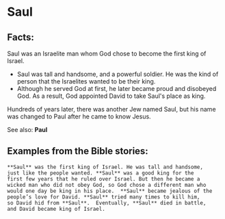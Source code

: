 Saul
====

Facts:
------

Saul was an Israelite man whom God chose to become the first king
of Israel.

-   Saul was tall and handsome, and a powerful soldier. He was the kind
    of person that the Israelites wanted to be their king.
-   Although he served God at first, he later became proud and disobeyed
    God. As a result, God appointed David to take Saul's place as king.

Hundreds of years later, there was another Jew named Saul, but his name
was changed to Paul after he came to know Jesus.

See also: **Paul**

Examples from the Bible stories:
--------------------------------

    **Saul** was the first king of Israel. He was tall and handsome,
    just like the people wanted. **Saul** was a good king for the
    first few years that he ruled over Israel. But then he became a
    wicked man who did not obey God, so God chose a different man who
    would one day be king in his place.  **Saul** became jealous of the
    people’s love for David. **Saul** tried many times to kill him,
    so David hid from **Saul**.  Eventually, **Saul** died in battle,
    and David became king of Israel.
